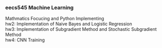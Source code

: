 ### eecs545 Machine Learning
Mathmatics Focucing and Python Implementing  
hw2: Implementation of Naive Bayes and Logistic Regression  
hw3: Implementation of Subgradient Method and Stochastic Subgradient Method  
hw4: CNN Training  
